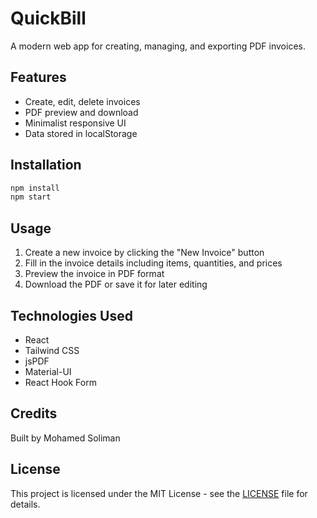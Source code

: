 # QuickBill

A modern web app for creating, managing, and exporting PDF invoices.

## Features

- Create, edit, delete invoices
- PDF preview and download
- Minimalist responsive UI
- Data stored in localStorage

## Installation

```bash
npm install
npm start
```

## Usage

1. Create a new invoice by clicking the "New Invoice" button
2. Fill in the invoice details including items, quantities, and prices
3. Preview the invoice in PDF format
4. Download the PDF or save it for later editing

## Technologies Used

- React
- Tailwind CSS
- jsPDF
- Material-UI
- React Hook Form

## Credits

Built by Mohamed Soliman

## License

This project is licensed under the MIT License - see the [LICENSE](LICENSE) file for details.
